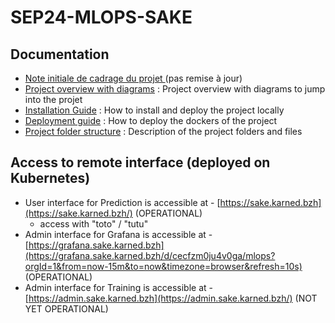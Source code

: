 # SEP24-MLOPS-SAKE

## Documentation

- [Note initiale de cadrage du projet ](https://docs.google.com/document/d/1Q_F-BeDt-4GJnG1Im7YaZeFIpj66CwEukJRhOUdTS6I/edit?tab=t.0#heading=h.lcnua7yqzd3n) (pas remise à jour)
- [Project overview with diagrams](docs.md/project_overview.md) : Project overview with diagrams to jump into the projet
- [Installation Guide](docs.md/installation_guide.md) : How to install and deploy the project locally
- [Deployment guide](docs.md/Deployement_guide_overview.md) : How to deploy the dockers of the project
- [Project folder structure](docs.md/project_structure.md) : Description of the project folders and files

## Access to remote interface (deployed on Kubernetes)
- User interface for Prediction is accessible at - [https://sake.karned.bzh](https://sake.karned.bzh/) (OPERATIONAL)
    - access with "toto" / "tutu"
- Admin interface for Grafana is accessible at - [https://grafana.sake.karned.bzh](https://grafana.sake.karned.bzh/d/cecfzm0ju4v0ga/mlops?orgId=1&from=now-15m&to=now&timezone=browser&refresh=10s) (OPERATIONAL)
- Admin interface for Training is accessible at - [https://admin.sake.karned.bzh](https://admin.sake.karned.bzh/) (NOT YET OPERATIONAL)

